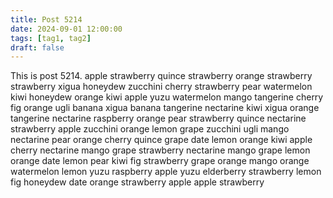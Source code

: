```yaml
---
title: Post 5214
date: 2024-09-01 12:00:00
tags: [tag1, tag2]
draft: false
---
```

This is post 5214.
apple
strawberry
quince
strawberry
orange
strawberry
strawberry
xigua
honeydew
zucchini
cherry
strawberry
pear
watermelon
kiwi
honeydew
orange
kiwi
apple
yuzu
watermelon
mango
tangerine
cherry
fig
orange
ugli
banana
xigua
banana
tangerine
nectarine
kiwi
xigua
orange
tangerine
nectarine
raspberry
orange
pear
strawberry
quince
nectarine
strawberry
apple
zucchini
orange
lemon
grape
zucchini
ugli
mango
nectarine
pear
orange
cherry
quince
grape
date
lemon
orange
kiwi
apple
cherry
nectarine
mango
grape
strawberry
nectarine
mango
grape
lemon
orange
date
lemon
pear
kiwi
fig
strawberry
grape
orange
mango
orange
watermelon
lemon
yuzu
raspberry
apple
yuzu
elderberry
strawberry
lemon
fig
honeydew
date
orange
strawberry
apple
apple
strawberry
